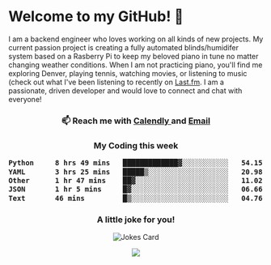 <h1> Welcome to my GitHub! 👋 </h1>


  I am a backend engineer who loves working on all kinds of new projects. My current passion project is creating a fully automated blinds/humidifer system based on a Rasberry Pi to keep my beloved piano in tune no matter changing weather conditions. When I am not practicing piano, you'll find me exploring Denver, playing tennis, watching movies, or listening to music (check out what I've been listening to recently on [Last.fm](https://www.last.fm/user/mballa000). I am a passionate, driven developer and would love to connect and chat with everyone!

<h3 align = "center"> 📫 Reach me with <a href = "https://calendly.com/msbrandt00/30min"> Calendly </a> and <a href="mailto:msbrandt00@gmail.com">Email</a> 
 </h3>


 
<div align = "center"
[![Anurag's GitHub stats](https://github-readme-stats.vercel.app/api?username=mbrandt00)](https://github.com/anuraghazra/github-readme-stats)
          </div>
<h3 align="center">
  My Coding this week
<!--START_SECTION:waka-->

```txt
Python     8 hrs 49 mins   █████████████▓░░░░░░░░░░░   54.15 %
YAML       3 hrs 25 mins   █████▒░░░░░░░░░░░░░░░░░░░   20.98 %
Other      1 hr 47 mins    ██▓░░░░░░░░░░░░░░░░░░░░░░   11.02 %
JSON       1 hr 5 mins     █▓░░░░░░░░░░░░░░░░░░░░░░░   06.66 %
Text       46 mins         █▒░░░░░░░░░░░░░░░░░░░░░░░   04.76 %
```

<!--END_SECTION:waka-->

### A little joke for you!

![Jokes Card](https://readme-jokes.vercel.app/api?hideBorder)

<a href="https://www.linkedin.com/in/mbrandt00/"><img src="https://img.shields.io/badge/linkedin-%230077B5.svg?&style=for-the-badge&logo=linkedin&logoColor=white" /></a>
